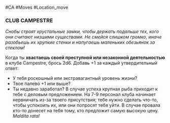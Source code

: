 #CA #Moves #Location_move

### CLUB CAMPESTRE
*Снобы строят хрустальные замки, чтобы держать подальше тех, кого они считают низшими существами. Не смейся слишком громко, иначе разобьешь их хрупкие стенки и напугаешь маленьких обезьянок за стеклом!*

Когда ты **хвастаешь своей преступной или незаконной деятельностью** в клубе Campestre, брось 2d6. Добавь +1 за каждый утвердительный ответ: 
-  У тебя роскошный или экстравагантный уровень жизни? 
-  Твое палево +1 или выше? 
-  Ты недавно заработал? 
В случае успеха крупная рыба приходит к тебе с деловым предложением. На 7-9 персонал клуба начинает нервничать из-за твоего присутствия; тебе нужно сделать что-то, чтобы успокоить их, или они попросят тебя уйти. В случае провала кто-то донесет на тебя тому, кто предложит самую высокую цену. *Maldita rata!*